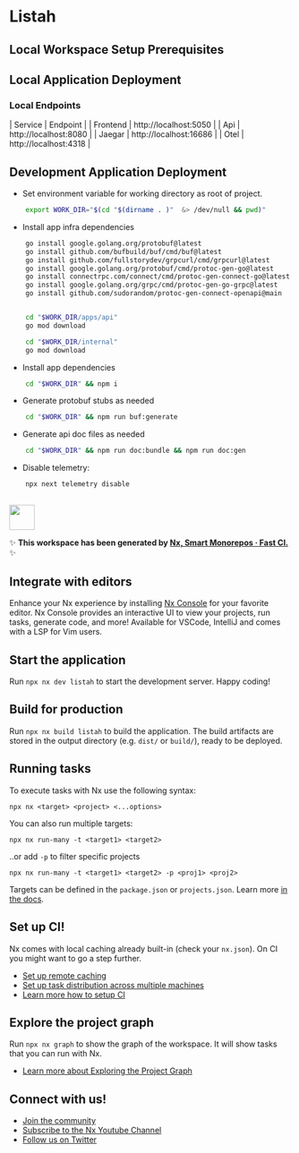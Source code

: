 # Listah

## Local Workspace Setup Prerequisites

## Local Application Deployment

### Local Endpoints

| Service | Endpoint |
| Frontend | http://localhost:5050 |
| Api | http://localhost:8080 |
| Jaegar | http://localhost:16686 |
| Otel | http://localhost:4318 |


## Development Application Deployment
- Set environment variable for working directory as root of project.
```bash
    export WORK_DIR="$(cd "$(dirname . )"  &> /dev/null && pwd)"
```
- Install app infra dependencies
```bash
    go install google.golang.org/protobuf@latest
    go install github.com/bufbuild/buf/cmd/buf@latest
    go install github.com/fullstorydev/grpcurl/cmd/grpcurl@latest
    go install google.golang.org/protobuf/cmd/protoc-gen-go@latest
    go install connectrpc.com/connect/cmd/protoc-gen-connect-go@latest
	go install google.golang.org/grpc/cmd/protoc-gen-go-grpc@latest
    go install github.com/sudorandom/protoc-gen-connect-openapi@main


    cd "$WORK_DIR/apps/api"
    go mod download

    cd "$WORK_DIR/internal"
    go mod download

```

- Install app dependencies
```bash
    cd "$WORK_DIR" && npm i
```

- Generate protobuf stubs as needed
```bash
    cd "$WORK_DIR" && npm run buf:generate
```

- Generate api doc files as needed
```bash
    cd "$WORK_DIR" && npm run doc:bundle && npm run doc:gen
```

- Disable telemetry:
```bash
    npx next telemetry disable
```


##



<a alt="Nx logo" href="https://nx.dev" target="_blank" rel="noreferrer"><img src="https://raw.githubusercontent.com/nrwl/nx/master/images/nx-logo.png" width="45"></a>

✨ **This workspace has been generated by [Nx, Smart Monorepos · Fast CI.](https://nx.dev)** ✨

## Integrate with editors

Enhance your Nx experience by installing [Nx Console](https://nx.dev/nx-console) for your favorite editor. Nx Console
provides an interactive UI to view your projects, run tasks, generate code, and more! Available for VSCode, IntelliJ and
comes with a LSP for Vim users.

## Start the application

Run `npx nx dev listah` to start the development server. Happy coding!

## Build for production

Run `npx nx build listah` to build the application. The build artifacts are stored in the output directory (e.g. `dist/` or `build/`), ready to be deployed.

## Running tasks

To execute tasks with Nx use the following syntax:

```
npx nx <target> <project> <...options>
```

You can also run multiple targets:

```
npx nx run-many -t <target1> <target2>
```

..or add `-p` to filter specific projects

```
npx nx run-many -t <target1> <target2> -p <proj1> <proj2>
```

Targets can be defined in the `package.json` or `projects.json`. Learn more [in the docs](https://nx.dev/features/run-tasks).

## Set up CI!

Nx comes with local caching already built-in (check your `nx.json`). On CI you might want to go a step further.

- [Set up remote caching](https://nx.dev/features/share-your-cache)
- [Set up task distribution across multiple machines](https://nx.dev/nx-cloud/features/distribute-task-execution)
- [Learn more how to setup CI](https://nx.dev/recipes/ci)

## Explore the project graph

Run `npx nx graph` to show the graph of the workspace.
It will show tasks that you can run with Nx.

- [Learn more about Exploring the Project Graph](https://nx.dev/core-features/explore-graph)

## Connect with us!

- [Join the community](https://nx.dev/community)
- [Subscribe to the Nx Youtube Channel](https://www.youtube.com/@nxdevtools)
- [Follow us on Twitter](https://twitter.com/nxdevtools)

<!--
/usr/local/sbin:/usr/local/bin:/usr/sbin:/usr/bin:/sbin:/bin:/usr/games:/usr/local/games:/snap/bin:/snap/bin:

/home/kelechi/opt/go/bin:/home/kelechi/.nvm/versions/node/v22.14.0/bin:/usr/local/go/bin:/home/kelechi/.local/bin:/usr/local/go/bin:/usr/local/java/jdk-15.0.2/bin:

/usr/local/sbin:/usr/local/bin:/usr/sbin:/usr/bin:/sbin:/bin:/usr/local/games:/usr/games -->
